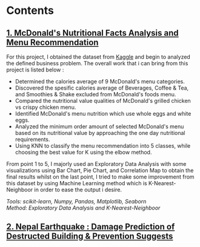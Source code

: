 # Contents

## **[1. McDonald's Nutritional Facts Analysis and Menu Recommendation](https://www.kaggle.com/mcdonalds/nutrition-facts)**

For this project, I obtained the dataset from [Kaggle](https://www.kaggle.com/mcdonalds/nutrition-facts) and begin to analyzed the defined business problem. The overall work that i can bring from this project is listed below : 

* Determined the calories average of 9 McDonald's menu categories.
* Discovered the spesific calories average of Beverages, Coffee & Tea, and Smoothies & Shake excluded from McDonald's foods menu.
* Compared the nutritional value qualities of McDonald's grilled chicken vs crispy chicken menu.
* Identified McDonald's menu nutrition which use whole eggs and white eggs.
* Analyzed the minimum order amount of selected McDonald's menu based on its nutritional value by approaching the one day nutritional requirements.
* Using KNN to classify the menu recommendation into 5 classes, while choosing the best value for K using the elbow method.

From point 1 to 5, I majorly used an Exploratory Data Analysis with some visualizations using Bar Chart, Pie Chart, and Correlation Map to obtain the final results whilst on the last point, I tried to make some improvement from this dataset by using Machine Learning method which is K-Nearest-Neighboor in order to ease the output i desire.
      
_Tools: scikit-learn, Numpy, Pandas, Matplotlib, Seaborn_                                                                                                                     
_Method: Exploratory Data Analysis and K-Nearest-Neighboor_


## [2. Nepal Earthquake : Damage Prediction of Destructed Building & Prevention Suggests](https://www.kaggle.com/mcdonalds/nutrition-facts)

